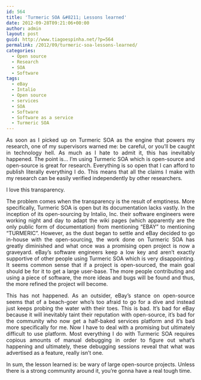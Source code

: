 ```yaml
---
id: 564
title: 'Turmeric SOA &#8211; Lessons learned'
date: 2012-09-28T09:21:06+00:00
author: admin
layout: post
guid: http://www.tiagoespinha.net/?p=564
permalink: /2012/09/turmeric-soa-lessons-learned/
categories:
  - Open source
  - Research
  - SOA
  - Software
tags:
  - eBay
  - Intalio
  - Open source
  - services
  - SOA
  - Software
  - Software as a service
  - Turmeric SOA
---
```

<p style="text-align: justify;">
  As soon as I picked up on Turmeric SOA as the engine that powers my research, one of my supervisors warned me: be careful, or you&#8217;ll be caught in technology hell. As much as I hate to admit it, this has inevitably happened. The point is&#8230; I&#8217;m using Turmeric SOA which is open-source and open-source is great for research. Everything is so open that I can afford to publish literally everything I do. This means that all the claims I make with my research can be easily verified independently by other researchers.
</p>

<p style="text-align: justify;">
  I love this transparency.
</p>

<p style="text-align: justify;">
  The problem comes when the transparency is the result of emptiness. More specifically, Turmeric SOA is open but its documentation lacks vastly. In the inception of its open-sourcing by Intalio, Inc. their software engineers were working night and day to adapt the wiki pages (which apparently are the only public form of documentation) from mentioning &#8220;EBAY&#8221; to mentioning &#8220;TURMERIC&#8221;. However, as the dust began to settle and eBay decided to go in-house with the open-sourcing, the work done on Turmeric SOA has greatly diminished and what once was a promising open project is now a graveyard. eBay&#8217;s software engineers keep a low key and aren&#8217;t exactly supportive of other people using Turmeric SOA which is very disappointing. It seems common sense that if a project is open-sourced, the main goal should be for it to get a large user-base. The more people contributing and using a piece of software, the more ideas and bugs will be found and thus, the more refined the project will become.
</p>

<p style="text-align: justify;">
  This has not happened. As an outsider, eBay&#8217;s stance on open-source seems that of a beach-goer who&#8217;s too afraid to go for a dive and instead just keeps probing the water with their toes. This is bad. It&#8217;s bad for eBay because it will inevitably taint their reputation with open-source, it&#8217;s bad for the community who now get a half-baked services platform and it&#8217;s bad more specifically for me. Now I have to deal with a promising but ultimately difficult to use platform. Most everything I do with Turmeric SOA requires copious amounts of manual debugging in order to figure out what&#8217;s happening and ultimately, these debugging sessions reveal that what was advertised as a feature, really isn&#8217;t one.
</p>

<p style="text-align: justify;">
  In sum, the lesson learned is: be wary of large open-source projects. Unless there is a strong community around it, you&#8217;re gonna have a real tough time.
</p>
